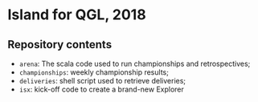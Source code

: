 # Island for QGL, 2018

## Repository contents

  - `arena`: The scala code used to run championships and retrospectives;
  - `championships`: weekly championship results;
  - `deliveries`: shell script used to retrieve deliveries;
  - `isx`: kick-off code to create a brand-new Explorer

  
